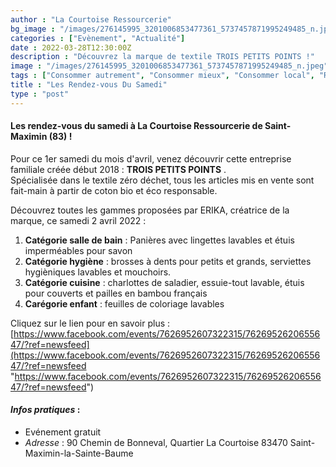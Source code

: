 ```yaml
---
author : "La Courtoise Ressourcerie"
bg_image : "/images/276145995_3201006853477361_5737457871995249485_n.jpeg"
categories : ["Evènement", "Actualité"]
date : 2022-03-28T12:30:00Z
description : "Découvrez la marque de textile TROIS PETITS POINTS !"
image : "/images/276145995_3201006853477361_5737457871995249485_n.jpeg"
tags : ["Consommer autrement", "Consommer mieux", "Consommer local", "Ressourcerie", "Artisanat Français", "Bio"]
title : "Les Rendez-vous Du Samedi"
type : "post"
---
```


#### **Les rendez-vous du samedi à La Courtoise Ressourcerie de Saint-Maximin (83) !**

Pour ce 1er samedi du mois d'avril, venez découvrir cette entreprise familiale créée début 2018 : **TROIS PETITS POINTS** .  
Spécialisée dans le textile zéro déchet, tous les articles mis en vente sont fait-main à partir de coton bio et éco responsable.

Découvrez toutes les gammes proposées par ERIKA, créatrice de la marque, ce samedi 2 avril 2022 :

1. **Catégorie salle de bain** : Panières avec lingettes lavables et étuis imperméables pour savon
2. **Catégorie hygiène** : brosses à dents pour petits et grands, serviettes hygièniques lavables et mouchoirs.
3. **Catégorie cuisine** : charlottes de saladier, essuie-tout lavable, étuis pour couverts et pailles en bambou français
4. **Carégorie enfant** : feuilles de coloriage lavables

Cliquez sur le lien pour en savoir plus : [https://www.facebook.com/events/7626952607322315/7626952620655647/?ref=newsfeed](https://www.facebook.com/events/7626952607322315/7626952620655647/?ref=newsfeed "https://www.facebook.com/events/7626952607322315/7626952620655647/?ref=newsfeed")

#### **_Infos pratiques_ :**

* Evénement gratuit
* _Adresse_ : 90 Chemin de Bonneval, Quartier La Courtoise 83470 Saint-Maximin-la-Sainte-Baume